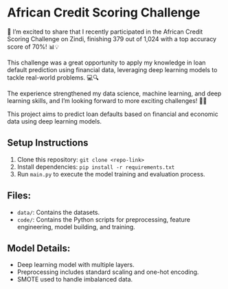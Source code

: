 # African Credit Scoring Challenge

🚀 I’m excited to share that I recently participated in the African Credit Scoring Challenge on Zindi, finishing 379 out of 1,024 with a top accuracy score of 70%! 📊💡

This challenge was a great opportunity to apply my knowledge in loan default prediction using financial data, leveraging deep learning models to tackle real-world problems. 💻🔍

The experience strengthened my data science, machine learning, and deep learning skills, and I’m looking forward to more exciting challenges! 💪🚀

This project aims to predict loan defaults based on financial and economic data using deep learning models.

## Setup Instructions

1. Clone this repository: `git clone <repo-link>`
2. Install dependencies: `pip install -r requirements.txt`
3. Run `main.py` to execute the model training and evaluation process.

## Files:
- `data/`: Contains the datasets.
- `code/`: Contains the Python scripts for preprocessing, feature engineering, model building, and training.

## Model Details:
- Deep learning model with multiple layers.
- Preprocessing includes standard scaling and one-hot encoding.
- SMOTE used to handle imbalanced data.
